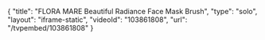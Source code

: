 {
    "title": "FLORA MARE Beautiful Radiance Face Mask   Brush",
    "type": "solo",
    "layout": "iframe-static",
    "videoId": "103861808",
    "url": "\/tvpembed\/103861808"
}